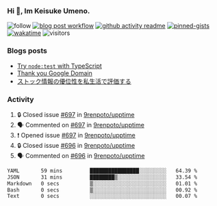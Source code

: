 ### Hi 👋, Im Keisuke Umeno.

<!--
**9renpoto/9renpoto** is a ✨ _special_ ✨ repository because its `README.md` (this file) appears on your GitHub profile.

Here are some ideas to get you started:

- 🔭 I’m currently working on ...
- 🌱 I’m currently learning ...
- 👯 I’m looking to collaborate on ...
- 🤔 I’m looking for help with ...
- 💬 Ask me about ...
- 📫 How to reach me: ...
- 😄 Pronouns: ...
- ⚡ Fun fact: ...
-->

![follow](https://img.shields.io/github/followers/9renpoto?label=Follow&style=social)
[![blog post workflow](https://github.com/9renpoto/9renpoto/actions/workflows/blog.yml/badge.svg)](https://github.com/9renpoto/9renpoto/actions/workflows/blog.yml)
[![github activity readme](https://github.com/9renpoto/9renpoto/actions/workflows/activity.yml/badge.svg)](https://github.com/9renpoto/9renpoto/actions/workflows/activity.yml)
[![pinned-gists](https://github.com/9renpoto/9renpoto/actions/workflows/pin-gist.yml/badge.svg)](https://github.com/9renpoto/9renpoto/actions/workflows/pin-gist.yml)
[![wakatime](https://github.com/9renpoto/9renpoto/actions/workflows/waka-readme-status.yml/badge.svg)](https://github.com/9renpoto/9renpoto/actions/workflows/waka-readme-status.yml)
![visitors](https://komarev.com/ghpvc/?username=9renpoto&label=Profile%20views&color=0e75b6&style=flat)

### Blogs posts

<!-- BLOG-POST-LIST:START -->
- [Try `node:test` with TypeScript](https://9renpoto.win/entry/2023/07/23/node-test-runner)
- [Thank you Google Domain](https://9renpoto.win/entry/2023/07/08/new-domain)
- [ストック情報の優位性を私生活で評価する](https://9renpoto.win/entry/2023/05/28/stock)
<!-- BLOG-POST-LIST:END -->

### Activity

<!--START_SECTION:activity-->
1. 🔒 Closed issue [#697](https://github.com/9renpoto/upptime/issues/697) in [9renpoto/upptime](https://github.com/9renpoto/upptime)
2. 🗣 Commented on [#697](https://github.com/9renpoto/upptime/issues/697#issuecomment-1680692541) in [9renpoto/upptime](https://github.com/9renpoto/upptime)
3. ❗ Opened issue [#697](https://github.com/9renpoto/upptime/issues/697) in [9renpoto/upptime](https://github.com/9renpoto/upptime)
4. 🔒 Closed issue [#696](https://github.com/9renpoto/upptime/issues/696) in [9renpoto/upptime](https://github.com/9renpoto/upptime)
5. 🗣 Commented on [#696](https://github.com/9renpoto/upptime/issues/696#issuecomment-1680190857) in [9renpoto/upptime](https://github.com/9renpoto/upptime)
<!--END_SECTION:activity-->

<!--START_SECTION:waka-->

```txt
YAML       59 mins         ████████████████░░░░░░░░░   64.39 %
JSON       31 mins         ████████▒░░░░░░░░░░░░░░░░   33.54 %
Markdown   0 secs          ▒░░░░░░░░░░░░░░░░░░░░░░░░   01.01 %
Bash       0 secs          ▒░░░░░░░░░░░░░░░░░░░░░░░░   00.92 %
Text       0 secs          ░░░░░░░░░░░░░░░░░░░░░░░░░   00.07 %
```

<!--END_SECTION:waka-->
